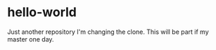 # hello-world
Just another repository
I'm changing the clone. This will be part if my master one day.
